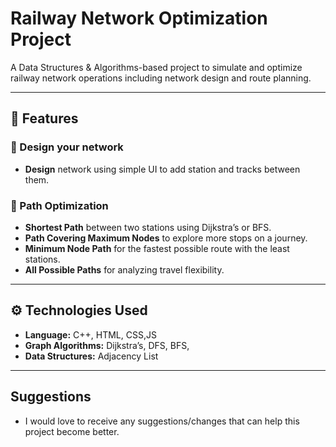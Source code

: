 # Railway Network Optimization Project

A Data Structures & Algorithms-based project to simulate and optimize railway network operations including network design and route planning.

---

## 📌 Features

### 🔹 Design your network
- **Design** network using simple UI to add station and tracks between them.


### 🔹 Path Optimization
- **Shortest Path** between two stations using Dijkstra’s or BFS.
- **Path Covering Maximum Nodes** to explore more stops on a journey.
- **Minimum Node Path** for the fastest possible route with the least stations.
- **All Possible Paths** for analyzing travel flexibility.



---

## ⚙️ Technologies Used

- **Language:** C++, HTML, CSS,JS
- **Graph Algorithms:** Dijkstra’s, DFS, BFS, 
- **Data Structures:** Adjacency List

---

## Suggestions
- I would love to receive any suggestions/changes that can help this project become better.
